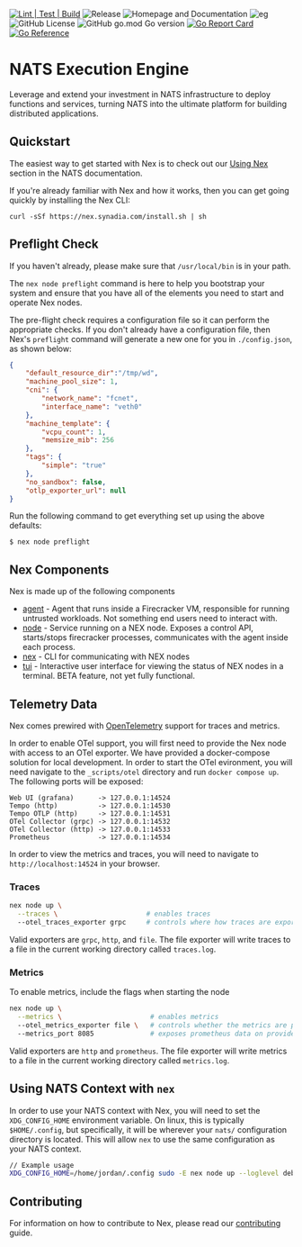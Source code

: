 [![Lint | Test | Build](https://github.com/synadia-io/nex/actions/workflows/ltb.yml/badge.svg)](https://github.com/synadia-io/nex/actions/workflows/ltb.yml)
![Release](https://github.com/synadia-io/nex/actions/workflows/release.yml/badge.svg)
![Homepage and Documentation](https://img.shields.io/website?label=Homepage&url=https%3A%2F%2Fnats.io)
![eg](https://img.shields.io/badge/Powered%20By-NATS-green)
![GitHub License](https://img.shields.io/github/license/synadia-io/nex)
![GitHub go.mod Go version](https://img.shields.io/github/go-mod/go-version/synadia-io/nex)
[![Go Report Card](https://goreportcard.com/badge/github.com/synadia-io/nex)](https://goreportcard.com/report/github.com/synadia-io/nex)
[![Go Reference](https://pkg.go.dev/badge/github.com/synadia-io/nex.svg)](https://pkg.go.dev/github.com/synadia-io/nex)

# NATS Execution Engine
Leverage and extend your investment in NATS infrastructure to deploy functions and services, turning NATS into the ultimate platform for building distributed applications.

## Quickstart
The easiest way to get started with Nex is to check out our [Using Nex](https://docs.nats.io/using-nats/nex) section in the NATS documentation.

If you're already familiar with Nex and how it works, then you can get going quickly by installing the Nex CLI:

```
curl -sSf https://nex.synadia.com/install.sh | sh 
```

## Preflight Check

If you haven't already, please make sure that `/usr/local/bin` is in your path. 

The `nex node preflight` command is here to help you bootstrap your system and ensure that you have all of the elements you need to start and operate Nex nodes.

The pre-flight check requires a configuration file so it can perform the appropriate checks. If you don't already have a configuration file, then Nex's `preflight` command will generate a new one for you in `./config.json`, as shown below:

```json
{
    "default_resource_dir":"/tmp/wd",
    "machine_pool_size": 1,
    "cni": {
        "network_name": "fcnet",
        "interface_name": "veth0"
    },
    "machine_template": {
        "vcpu_count": 1,
        "memsize_mib": 256
    },
    "tags": {
        "simple": "true"
    },
    "no_sandbox": false,
    "otlp_exporter_url": null
}
```

Run the following command to get everything set up using the above defaults:

```
$ nex node preflight
```

## Nex Components
Nex is made up of the following components

* [agent](./agent) - Agent that runs inside a Firecracker VM, responsible for running untrusted workloads. Not something end users need to interact with.
* [node](./internal/node) - Service running on a NEX node. Exposes a control API, starts/stops firecracker processes, communicates with the agent inside each process.
* [nex](./nex) - CLI for communicating with NEX nodes
* [tui](./nex/tui) - Interactive user interface for viewing the status of NEX nodes in a terminal. BETA feature, not yet fully functional.

## Telemetry Data
Nex comes prewired with [OpenTelemetry](https://opentelemetry.io) support for traces and metrics.  

In order to enable OTel support, you will first need to provide the Nex node with access to an OTel exporter.  We have provided a docker-compose solution for local development.  In order to start the OTel evironment, you will need navigate to the `_scripts/otel` directory and run `docker compose up`.  The following ports will be exposed:

```
Web UI (grafana)      -> 127.0.0.1:14524
Tempo (http)          -> 127.0.0.1:14530
Tempo OTLP (http)     -> 127.0.0.1:14531
OTel Collector (grpc) -> 127.0.0.1:14532
OTel Collector (http) -> 127.0.0.1:14533
Prometheus            -> 127.0.0.1:14534
```

In order to view the metrics and traces, you will need to navigate to `http://localhost:14524` in your browser.

### Traces
```bash
nex node up \
  --traces \                      # enables traces
  --otel_traces_exporter grpc     # controls where how traces are exported to collector
```

Valid exporters are `grpc`, `http`, and `file`.  The file exporter will write traces to a file in the current working directory called `traces.log`.

### Metrics
To enable metrics, include the flags when starting the node
```bash
nex node up \
  --metrics \                      # enables metrics
  --otel_metrics_exporter file \   # controls whether the metrics are printed to metrics.log or provided via prometheus
  --metrics_port 8085              # exposes prometheus data on provided port
```

Valid exporters are `http` and `prometheus`.  The file exporter will write metrics to a file in the current working directory called `metrics.log`.

## Using NATS Context with `nex`
In order to use your NATS context with Nex, you will need to set the `XDG_CONFIG_HOME` environment variable.  On linux, this is typically `$HOME/.config`, but specifically, it will be wherever your `nats/` configuration directory is located.  This  will allow `nex` to use the same configuration as your NATS context.

```bash
// Example usage
XDG_CONFIG_HOME=/home/jordan/.config sudo -E nex node up --loglevel debug --context default
```

## Contributing
For information on how to contribute to Nex, please read our [contributing](./CONTRIBUTING.md) guide.
